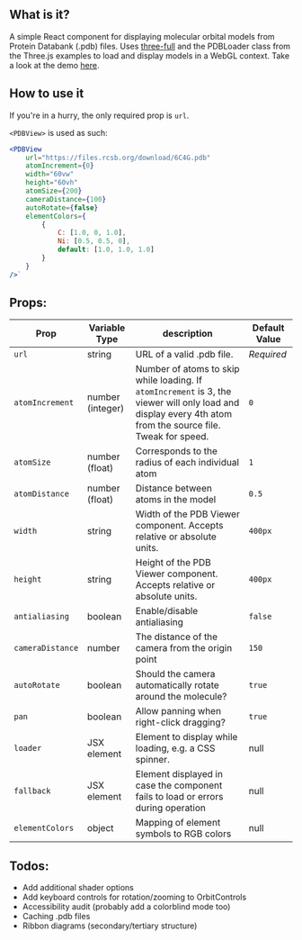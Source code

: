 ## What is it?

A simple React component for displaying molecular orbital models from Protein Databank (.pdb) files. Uses [three-full](https://github.com/Itee/three-full) and the PDBLoader class from the Three.js examples to load and display models in a WebGL context. Take a look at the demo [here](https://lmntl.github.io/react-pdb-view/).

## How to use it

If you're in a hurry, the only required prop is `url`.

`<PDBView>` is used as such:

```jsx
<PDBView
    url="https://files.rcsb.org/download/6C4G.pdb"
    atomIncrement={0}
    width="60vw"
    height="60vh"
    atomSize={200}
    cameraDistance={100}
    autoRotate={false}
    elementColors={
        {
            C: [1.0, 0, 1.0],
            Ni: [0.5, 0.5, 0],
            default: [1.0, 1.0, 1.0]
        }
    }
/>`
```

## Props:
Prop | Variable Type | description | Default Value
------------ | ------------- | ------------- | -------------
`url` | string | URL of a valid .pdb file. | *Required*
`atomIncrement` | number (integer) | Number of atoms to skip while loading. If `atomIncrement` is 3, the viewer will only load and display every 4th atom from the source file. Tweak for speed. | `0`
`atomSize` | number (float) | Corresponds to the radius of each individual atom | `1`
`atomDistance` | number (float) | Distance between atoms in the model | `0.5`
`width` | string | Width of the PDB Viewer component. Accepts relative or absolute units. | `400px`
`height` | string | Height of the PDB Viewer component. Accepts relative or absolute units. | `400px`
`antialiasing` | boolean | Enable/disable antialiasing | `false`
`cameraDistance` | number | The distance of the camera from the origin point | `150`
`autoRotate` | boolean | Should the camera automatically rotate around the molecule? | `true`
`pan` | boolean | Allow panning when right-click dragging? | `true`
`loader` | JSX element | Element to display while loading, e.g. a CSS spinner. | null
`fallback` | JSX element | Element displayed in case the component fails to load or errors during operation | null
`elementColors` | object | Mapping of element symbols to RGB colors | null

## Todos:
- Add additional shader options
- Add keyboard controls for rotation/zooming to OrbitControls
- Accessibility audit (probably add a colorblind mode too)
- Caching .pdb files
- Ribbon diagrams (secondary/tertiary structure)
